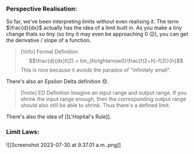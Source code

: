 ### Perspective Realisation:
So far, we've been interpreting limits without even realising it. The term $\frac{d}{dx}$ actually has the idea of a limit built in. As you make a tiny change thats so tiny (so tiny it may even be approaching 0 😉), you can get the derivative / slope of a function. 

> [!info] Formal Definition
> $$\frac{d}{dx}f(2) = lim_{h\rightarrow0}\frac{f(2+h)-f(2)}{h}$$
> This is nice because it avoids the paradox of "infinitely small". 

There's also an Epsilon Delta definition 😞.

> [!note] ED Definition
> Imagine an input range and output range. If you shrink the input range enough, then the corresponding output range should also still be able to shrink. Thus there's a defined limit.

There's also the idea of [[L'Hopital's Rule]].


### Limit Laws:
![[Screenshot 2023-07-30 at 9.37.01 a.m..png]]
